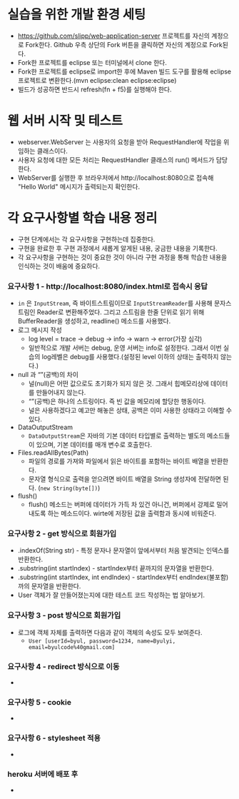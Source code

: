 # 실습을 위한 개발 환경 세팅
* https://github.com/slipp/web-application-server 프로젝트를 자신의 계정으로 Fork한다. Github 우측 상단의 Fork 버튼을 클릭하면 자신의 계정으로 Fork된다.
* Fork한 프로젝트를 eclipse 또는 터미널에서 clone 한다.
* Fork한 프로젝트를 eclipse로 import한 후에 Maven 빌드 도구를 활용해 eclipse 프로젝트로 변환한다.(mvn eclipse:clean eclipse:eclipse)
* 빌드가 성공하면 반드시 refresh(fn + f5)를 실행해야 한다.

# 웹 서버 시작 및 테스트
* webserver.WebServer 는 사용자의 요청을 받아 RequestHandler에 작업을 위임하는 클래스이다.
* 사용자 요청에 대한 모든 처리는 RequestHandler 클래스의 run() 메서드가 담당한다.
* WebServer를 실행한 후 브라우저에서 http://localhost:8080으로 접속해 "Hello World" 메시지가 출력되는지 확인한다.

# 각 요구사항별 학습 내용 정리
* 구현 단계에서는 각 요구사항을 구현하는데 집중한다. 
* 구현을 완료한 후 구현 과정에서 새롭게 알게된 내용, 궁금한 내용을 기록한다.
* 각 요구사항을 구현하는 것이 중요한 것이 아니라 구현 과정을 통해 학습한 내용을 인식하는 것이 배움에 중요하다. 

### 요구사항 1 - http://localhost:8080/index.html로 접속시 응답
- `in` 은 `InputStream`, 즉 바이트스트림이므로 `InputStreamReader`를 사용해 문자스트림인 Reader로 변환해주었다. 그리고 스트림을 한줄 단위로 읽기 위해 BufferReader을 생성하고, readline() 메소드를 사용했다.
- 로그 메시지 작성
    - log level = trace → debug → info → warn → error(가장 심각)
    - 일반적으로 개발 서버는 debug, 운영 서버는 info로 설정한다. 그래서 이번 실습의 log레벨은 debug를 사용했다.(설정된 level 이하의 상태는 출력하지 않는다.)
- null 과 “”(공백)의 차이
    - 널(null)은 어떤 값으로도 초기화가 되지 않은 것. 그래서 힙메모리상에 데이터를 만들어내지 않는다.
    - “”(공백)은 하나의 스트링이다. 즉 빈 값을 메모리에 할당한 행동이다.
    - 널은 사용하겠다고 예고만 해놓은 상태, 공백은 이미 사용한 상태라고 이해할 수 있다.
- DataOutputStream
    - `DataOutputStream`은 자바의 기본 데이터 타입별로 출력하는 별도의 메소드들이 있으며, 기본 데이터를 매개 변수로 호출한다.
- Files.readAllBytes(Path)
    - 파일의 경로를 가져와 파일에서 읽은 바이트를 포함하는 바이트 배열을 반환한다.
    - 문자열 형식으로 출력을 얻으려면 바이트 배열을 String 생성자에 전달하면 된다.
      (`new String(byte[])`)
- flush()
    - flush() 메소드는 버퍼에 데이터가 가득 차 있건 아니건, 버퍼에서 강제로 밀어내도록 하는 메소드이다. wirte에 저장된 값을 출력함과 동시에 비워준다.

### 요구사항 2 - get 방식으로 회원가입
- .indexOf(String str) - 특정 문자나 문자열이 앞에서부터 처음 발견되는 인덱스를 반환한다.
- .substring(int startIndex) - startIndex부터 끝까지의 문자열을 반환한다.
- .substring(int startIndex, int endIndex) - startIndex부터 endIndex(불포함)까의 문자열을 반환한다.
- User 객체가 잘 만들어졌는지에 대한 테스트 코드 작성하는 법 알아보기.

### 요구사항 3 - post 방식으로 회원가입
- 로그에 객체 자체를 출력하면 다음과 같이 객체의 속성도 모두 보여준다.
  - `User [userId=byul, password=1234, name=Byulyi, email=byulcode%40gmail.com]`

### 요구사항 4 - redirect 방식으로 이동
* 

### 요구사항 5 - cookie
* 

### 요구사항 6 - stylesheet 적용
* 

### heroku 서버에 배포 후
* 